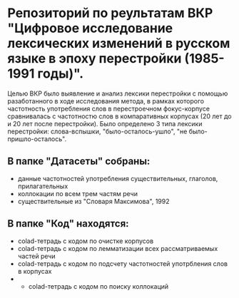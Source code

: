 # Репозиторий по реультатам ВКР "Цифровое исследование лексических изменений в русском языке в эпоху перестройки (1985-1991 годы)".

Целью ВКР было выявление и анализ лексики перестройки с помощью разаботанного в ходе исследования метода, 
в рамках которого частотность употребления слов в перестроечном фокус-корпусе сравнивалась с частотностю слов в компаративных корпусах (20 лет до и 20 лет после перестройки).
Было определено 3 типа лексики перестройки: слова-вспышки, "было-осталось-ушло", "не было-пришло-осталось".

## В папке "Датасеты" собраны:
* данные частотностей употребления существительных, глаголов, прилагательных
* коллокации по всем трем частям речи
* существительные из "Словаря Максимова", 1992

## В папке "Код" находятся:
* colad-тетрадь с кодом по очистке корпусов
* colad-тетрадь с кодом по лемматизации всех рассматриваемых частей речи
* colad-тетрадь с кодом по подсчету частотностей употрбления слов в корпусах
* * colad-тетрадь с кодом по поиску коллокаций

